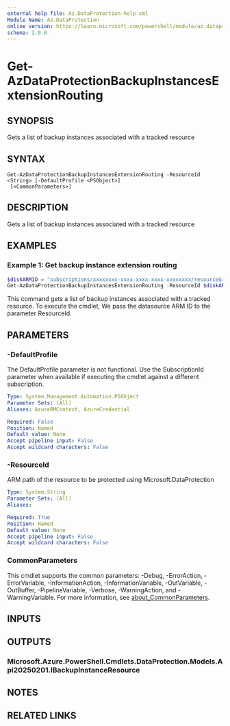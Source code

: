 ```yaml
---
external help file: Az.DataProtection-help.xml
Module Name: Az.DataProtection
online version: https://learn.microsoft.com/powershell/module/az.dataprotection/get-azdataprotectionbackupinstancesextensionrouting
schema: 2.0.0
---
```


# Get-AzDataProtectionBackupInstancesExtensionRouting

## SYNOPSIS
Gets a list of backup instances associated with a tracked resource

## SYNTAX

```
Get-AzDataProtectionBackupInstancesExtensionRouting -ResourceId <String> [-DefaultProfile <PSObject>]
 [<CommonParameters>]
```

## DESCRIPTION
Gets a list of backup instances associated with a tracked resource

## EXAMPLES

### Example 1: Get backup instance extension routing
```powershell
$diskARMID = "subscriptions/xxxxxxxx-xxxx-xxxx-xxxx-xxxxxxxx/resourceGroups/testRG/providers/Microsoft.Compute/disks/testDisk"
Get-AzDataProtectionBackupInstancesExtensionRouting -ResourceId $diskARMID
```

This command gets a list of backup instances associated with a tracked resource.
To execute the cmdlet, We pass the datasource ARM ID to the parameter ResourceId.

## PARAMETERS

### -DefaultProfile
The DefaultProfile parameter is not functional.
Use the SubscriptionId parameter when available if executing the cmdlet against a different subscription.

```yaml
Type: System.Management.Automation.PSObject
Parameter Sets: (All)
Aliases: AzureRMContext, AzureCredential

Required: False
Position: Named
Default value: None
Accept pipeline input: False
Accept wildcard characters: False
```

### -ResourceId
ARM path of the resource to be protected using Microsoft.DataProtection

```yaml
Type: System.String
Parameter Sets: (All)
Aliases:

Required: True
Position: Named
Default value: None
Accept pipeline input: False
Accept wildcard characters: False
```

### CommonParameters
This cmdlet supports the common parameters: -Debug, -ErrorAction, -ErrorVariable, -InformationAction, -InformationVariable, -OutVariable, -OutBuffer, -PipelineVariable, -Verbose, -WarningAction, and -WarningVariable. For more information, see [about_CommonParameters](http://go.microsoft.com/fwlink/?LinkID=113216).

## INPUTS

## OUTPUTS

### Microsoft.Azure.PowerShell.Cmdlets.DataProtection.Models.Api20250201.IBackupInstanceResource

## NOTES

## RELATED LINKS
